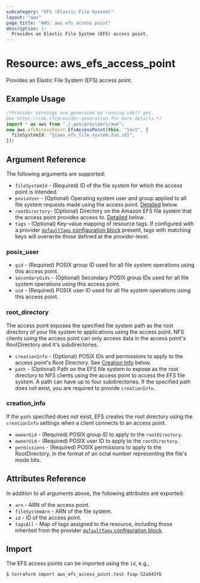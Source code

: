 ```yaml
---
subcategory: "EFS (Elastic File System)"
layout: "aws"
page_title: "AWS: aws_efs_access_point"
description: |-
  Provides an Elastic File System (EFS) access point.
---
```


# Resource: aws\_efs\_access\_point

Provides an Elastic File System (EFS) access point.

## Example Usage

```typescript
/*Provider bindings are generated by running cdktf get.
See https://cdk.tf/provider-generation for more details.*/
import * as aws from "./.gen/providers/aws";
new aws.efsAccessPoint.EfsAccessPoint(this, "test", {
  fileSystemId: "${aws_efs_file_system.foo.id}",
});

```

## Argument Reference

The following arguments are supported:

* `fileSystemId` - (Required) ID of the file system for which the access point is intended.
* `posixUser` - (Optional) Operating system user and group applied to all file system requests made using the access point. [Detailed](#posix_user) below.
* `rootDirectory`- (Optional) Directory on the Amazon EFS file system that the access point provides access to. [Detailed](#root_directory) below.
* `tags` - (Optional) Key-value mapping of resource tags. If configured with a provider [`defaultTags` configuration block](https://registry.terraform.io/providers/hashicorp/aws/latest/docs#default_tags-configuration-block) present, tags with matching keys will overwrite those defined at the provider-level.

### posix\_user

* `gid` - (Required) POSIX group ID used for all file system operations using this access point.
* `secondaryGids` - (Optional) Secondary POSIX group IDs used for all file system operations using this access point.
* `uid` - (Required) POSIX user ID used for all file system operations using this access point.

### root\_directory

The access point exposes the specified file system path as the root directory of your file system to applications using the access point. NFS clients using the access point can only access data in the access point's RootDirectory and it's subdirectories.

* `creationInfo` - (Optional) POSIX IDs and permissions to apply to the access point's Root Directory. See [Creation Info](#creation_info) below.
* `path` - (Optional) Path on the EFS file system to expose as the root directory to NFS clients using the access point to access the EFS file system. A path can have up to four subdirectories. If the specified path does not exist, you are required to provide `creationInfo`.

### creation\_info

If the `path` specified does not exist, EFS creates the root directory using the `creationInfo` settings when a client connects to an access point.

* `ownerGid` - (Required) POSIX group ID to apply to the `rootDirectory`.
* `ownerUid` - (Required) POSIX user ID to apply to the `rootDirectory`.
* `permissions` - (Required) POSIX permissions to apply to the RootDirectory, in the format of an octal number representing the file's mode bits.

## Attributes Reference

In addition to all arguments above, the following attributes are exported:

* `arn` - ARN of the access point.
* `fileSystemArn` - ARN of the file system.
* `id` - ID of the access point.
* `tagsAll` - Map of tags assigned to the resource, including those inherited from the provider [`defaultTags` configuration block](https://registry.terraform.io/providers/hashicorp/aws/latest/docs#default_tags-configuration-block).

## Import

The EFS access points can be imported using the `id`, e.g.,

```console
$ terraform import aws_efs_access_point.test fsap-52a643fb
```
